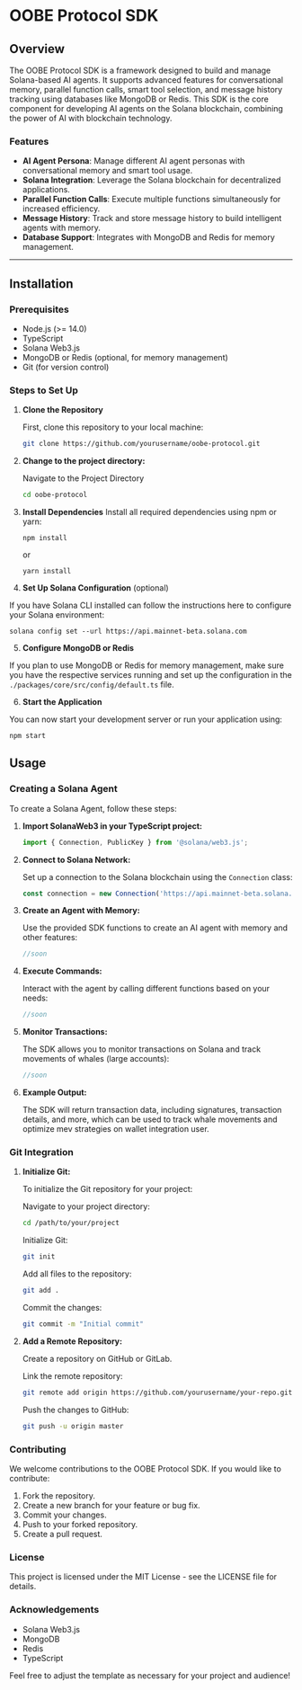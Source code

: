 # OOBE Protocol SDK

## Overview
The OOBE Protocol SDK is a framework designed to build and manage Solana-based AI agents. It supports advanced features for conversational memory, parallel function calls, smart tool selection, and message history tracking using databases like MongoDB or Redis. This SDK is the core component for developing AI agents on the Solana blockchain, combining the power of AI with blockchain technology.

### Features
- **AI Agent Persona**: Manage different AI agent personas with conversational memory and smart tool usage.
- **Solana Integration**: Leverage the Solana blockchain for decentralized applications.
- **Parallel Function Calls**: Execute multiple functions simultaneously for increased efficiency.
- **Message History**: Track and store message history to build intelligent agents with memory.
- **Database Support**: Integrates with MongoDB and Redis for memory management.

---

## Installation

### Prerequisites

- Node.js (>= 14.0)
- TypeScript
- Solana Web3.js
- MongoDB or Redis (optional, for memory management)
- Git (for version control)

### Steps to Set Up

1. **Clone the Repository**

   First, clone this repository to your local machine:

   ```bash
   git clone https://github.com/yourusername/oobe-protocol.git


2. **Change to the project directory:**
   
   Navigate to the Project Directory

   ```bash
   cd oobe-protocol

3. **Install Dependencies**
Install all required dependencies using npm or yarn:

   ```npm install```

   or

   ```yarn install```

4. **Set Up Solana Configuration** (optional)

If you have Solana CLI installed can follow the instructions here to  configure your Solana environment:

```solana config set --url https://api.mainnet-beta.solana.com```

5. **Configure MongoDB or Redis**

If you plan to use MongoDB or Redis for memory management, make sure you have the respective services running and set up the configuration in the ```./packages/core/src/config/default.ts``` file.

6. **Start the Application**

You can now start your development server or run your application using:

```npm start```

## Usage

### Creating a Solana Agent

To create a Solana Agent, follow these steps:

1. **Import SolanaWeb3 in your TypeScript project:**

    ```typescript
    import { Connection, PublicKey } from '@solana/web3.js';
    ```

2. **Connect to Solana Network:**

    Set up a connection to the Solana blockchain using the `Connection` class:

    ```typescript
    const connection = new Connection('https://api.mainnet-beta.solana.com');
    ```

3. **Create an Agent with Memory:**

    Use the provided SDK functions to create an AI agent with memory and other features:

    ```typescript
    //soon
    ```

4. **Execute Commands:**

    Interact with the agent by calling different functions based on your needs:

    ```typescript
    //soon
    ```

5. **Monitor Transactions:**

    The SDK allows you to monitor transactions on Solana and track movements of whales (large accounts):

    ```typescript
    //soon
    ```

6. **Example Output:**

    The SDK will return transaction data, including signatures, transaction details, and more, which can be used to track whale movements and optimize mev strategies on wallet integration user.

### Git Integration

1. **Initialize Git:**

    To initialize the Git repository for your project:

    Navigate to your project directory:

    ```sh
    cd /path/to/your/project
    ```

    Initialize Git:

    ```sh
    git init
    ```

    Add all files to the repository:

    ```sh
    git add .
    ```

    Commit the changes:

    ```sh
    git commit -m "Initial commit"
    ```

2. **Add a Remote Repository:**

    Create a repository on GitHub or GitLab.

    Link the remote repository:

    ```sh
    git remote add origin https://github.com/yourusername/your-repo.git
    ```

    Push the changes to GitHub:

    ```sh
    git push -u origin master
    ```

### Contributing

We welcome contributions to the OOBE Protocol SDK. If you would like to contribute:

1. Fork the repository.
2. Create a new branch for your feature or bug fix.
3. Commit your changes.
4. Push to your forked repository.
5. Create a pull request.

### License

This project is licensed under the MIT License - see the LICENSE file for details.

### Acknowledgements

- Solana Web3.js
- MongoDB
- Redis
- TypeScript

Feel free to adjust the template as necessary for your project and audience!